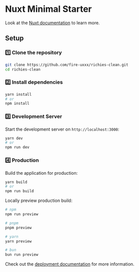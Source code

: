 # Nuxt Minimal Starter

Look at the [Nuxt documentation](https://nuxt.com/docs/getting-started/introduction) to learn more.

## Setup

### 1️⃣ Clone the repository

```sh
git clone https://github.com/fire-uxxx/richies-clean.git
cd richies-clean
```

### 2️⃣ Install dependencies

```sh
yarn install
# or
npm install
```

### 3️⃣ Development Server

Start the development server on `http://localhost:3000`:

```sh
yarn dev
# or
npm run dev
```

### 4️⃣ Production

Build the application for production:

```sh
yarn build
# or
npm run build
```

Locally preview production build:

```bash
# npm
npm run preview

# pnpm
pnpm preview

# yarn
yarn preview

# bun
bun run preview
```

Check out the [deployment documentation](https://nuxt.com/docs/getting-started/deployment) for more information.
